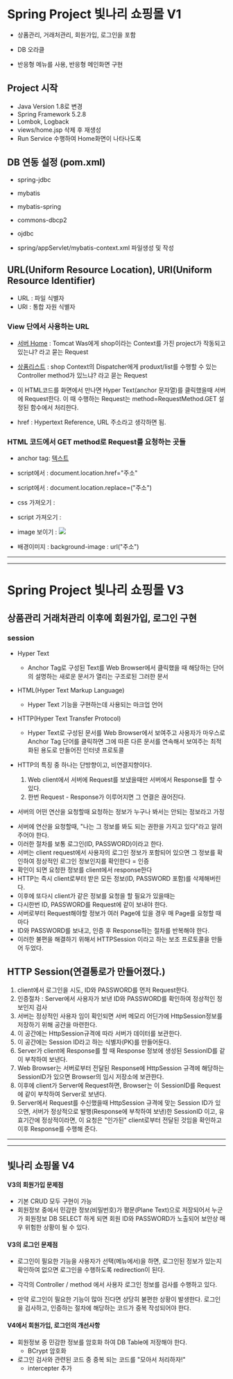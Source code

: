 # Spring Project 빛나리 쇼핑몰 V1
* 상품관리, 거래처관리, 회원가입, 로그인을 포함

* DB 오라클
* 반응형 메뉴를 사용, 반응형 메인화면 구현

## Project 시작
* Java Version 1.8로 변경
* Spring Framework 5.2.8
* Lombok, Logback
* views/home.jsp 삭제 후 재생성
* Run Service 수행하여 Home화면이 나타나도록

## DB 연동 설정 (pom.xml)
* spring-jdbc
* mybatis
* mybatis-spring
* commons-dbcp2
* ojdbc

* spring/appServlet/mybatis-context.xml 파일생성 및 작성

## URL(Uniform Resource Location), URI(Uniform Resource Identifier)
* URL : 파일 식별자
* URI : 통합 자원 식별자

### View 단에서 사용하는 URL
* <a href ="http://localhost:8080/shop/">서버 Home</a> : Tomcat Was에게 shop이라는 Context를 가진 project가 작동되고 있는냐? 라고 묻는 Request
* <a href ="http://localhost:8080/shop/product/list">상품리스트</a> : shop Context의 Dispatcher에게 produxt/list를 수행할 수 있는 Controller method가 있느냐? 라고 묻는 Request
* 이 HTML코드를 화면에서 만나면 Hyper Text(anchor 문자열)를 클릭했을때 서버에 Request한다. 이 때 수행하는 Request는 method=RequestMethod.GET 설정된 함수에서 처리한다.

* href : Hypertext Reference, URL 주소라고 생각하면 됨.

### HTML 코드에서 GET method로 Request를 요청하는 곳들
* anchor tag: <a href="주소">텍스트</a>

* script에서 : document.location.href="주소"
* script에서 : document.location.replace=("주소")

* css 가져오기 : <link rel="stylesheet" href="주소"/>
* script 가져오기 : <script src="주소"></script>
* image 보이기 : <img src="주소"/>
* 배경이미지 : background-image : url("주소")

***
***
# Spring Project 빛나리 쇼핑몰 V3

## 상품관리 거래처관리 이후에 회원가입, 로그인 구현

### session
* Hyper Text
	* Anchor Tag로 구성된 Text를 Web Browser에서 클릭했을 때 해당하는 단어의 설명하는 새로운 문서가 열리는 구조로된 그러한 문서
	
	
* HTML(Hyper Text Markup Language)
	* Hyper Text 기능을 구현하는데 사용되는 마크업 언어
	
	
* HTTP(Hyper Text Transfer Protocol)
	* Hyper Text로 구성된 문서를 Web Browser에서 보여주고 사용자가 마우스로 Anchor Tag 단어를 클릭하면 그에 따른 다른 문서를 연속해서 보여주는 최적화된 용도로 만들어진 인터넷 프로토콜


* HTTP의 특징 중 하나는 단방향이고, 비연결지향이다.  
	1. Web client에서 서버에 Request를 보냈을때만 서버에서 Response를 할 수 있다.  
	2. 한번 Request - Response가 이루어지면 그 연결은 끊어진다.
	
	
* 서버의 어떤 연산을 요청할때 요청하는 정보가 누구나 봐서는 안되는 정보라고 가정
- 서버에 연산을 요청할때, "나는 그 정보를 봐도 되는 권한을 가지고 있다"라고 알려주어야 한다.
- 이러한 절차를 보통 로그인(ID, PASSWORD)이라고 한다.
- 서버는 client request에서 사용자의 로그인 정보가 포함되어 있으면 그 정보를 확인하여 정상적인 로그인 정보인지를 확인한다 = 인증
- 확인이 되면 요청한 정보를 client에서 response한다
- HTTP는 즉시 client로부터 받은 모든 정보(ID, PASSWORD 포함)를 삭제해버린다.
- 이후에 또다시 client가 같은 정보를 요청을 할 필요가 있을때는
- 다시한번 ID, PASSWORD를 Request에 같이 보내야 한다.
- 서버로부터 Request해야할 정보가 여러 Page에 있을 경우 매 Page를 요청할 때마다
- ID와 PASSWORD를 보내고, 인증 후 Response하는 절차를 반복해야 한다.
- 이러한 불편을 해결하기 위해서 HTTPSession 이라고 하는 보조 프로토콜을 만들어 두었다.


## HTTP Session(연결통로가 만들어졌다.)
1. client에서 로그인을 시도, ID와 PASSWORD를 먼저 Request한다.
2. 인증절차 : Server에서 사용자가 보낸 ID와 PASSWORD를 확인하여 정상적인 정보인지 검사
3. 서버는 정상적인 사용자 임이 확인되면 서버 메모리 어딘가에 HttpSession정보를 저장하기 위해 공간을 마련한다.
4. 이 공간에는 HttpSession규격에 따라 서버가 데이터를 보관한다.
5. 이 공간에는 Session ID라고 하는 식별자(PK)를 만들어둔다.
6. Server가 client에 Response를 할 때 Response 정보에 생성된 SessionID를 같이 부착하여 보낸다.
7. Web Browser는 서버로부터 전달된 Response에 HttpSession 규격에 해당하는 SessionID가 있으면 Browser의 임시 저장소에 보관한다.
8. 이후에 client가 Server에 Request하면, Browser는 이 SessionID를 Request에 같이 부착하여 Server로 보낸다.
9. Server에서 Request를 수신했을때 HttpSession 규격에 맞는 Session ID가 있으면, 서버가 정상적으로 발행(Response에 부착하여 보낸)한 SessionID 이고, 유효기간에 정상적이라면, 이 요청은 "인가된" client로부터 전달된 것임을 확인하고 이후 Response를 수행해 준다.

***
***
## 빛나리 쇼핑몰 V4

#### V3의 회원가입 문제점
* 기본 CRUD 모두 구현이 가능
* 회원정보 중에서 민감한 정보(비밀번호)가 평문(Plane Text)으로 저장되어서 누군가 회원정보 DB SELECT 하게 되면 회원 ID와 PASSWORD가 노출되어 보안상 매우 위험한 상황이 될 수 있다.

#### V3의 로그인 문제점
* 로그인이 필요한 기능을 사용자가 선택(메뉴에서)을 하면, 로그인된 정보가 있는지 확인하여 없으면 로그인을 수행하도록 redirection이 된다.

* 각각의 Controller / method 에서 사용자 로그인 정보를 검사를 수행하고 있다.
* 만약 로그인이 필요한 기능이 많아 진다면 상당히 불편한 상황이 발생한다. 로그인을 검사하고, 인증하는 절차에 해당하는 코드가 중복 작성되어야 한다.

#### V4에서 회원가입, 로그인의 개선사항
* 회원정보 중 민감한 정보를 암호화 하여 DB Table에 저장해야 한다.
	- BCrypt 암호화
* 로그인 검사와 관련된 코드 중 중복 되는 코드를 "모아서 처리하자!"
	- intercepter 추가